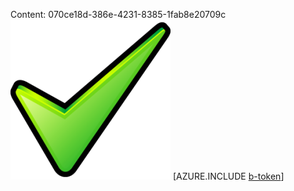 Content: 070ce18d-386e-4231-8385-1fab8e20709c![image](4bb42152-2cca-415d-b453-9cb04be6694e.png)
[AZURE.INCLUDE [b-token](ef10fd25-c2a2-4916-b7d4-0f8fbef01580.md)]
